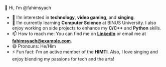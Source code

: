 👋 Hi, I’m @fahimsyach

- 👀 I’m interested in **technology**, **video gaming**, and **singing**.
- 🌱 I’m currently learning **Computer Science** at BINUS University. I also enjoy working on side projects to enhance my **C/C++** and **Python** skills.
- 📫 How to reach me: You can find me on **[LinkedIn](www.linkedin.com/in/fahimsyach-lokanta)** or email me at **fahimsyach@example.com**.
- 😄 Pronouns: He/Him
- ⚡ Fun fact: I'm an active member of the **HIMTI**. Also, I love singing and enjoy blending my passions for tech and the arts!

<!---
fahimsyach/fahimsyach is a ✨ special ✨ repository because its `README.md` (this file) appears on your GitHub profile.
You can click the Preview link to take a look at your changes.
--->
